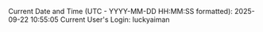 Current Date and Time (UTC - YYYY-MM-DD HH:MM:SS formatted): 2025-09-22 10:55:05
Current User's Login: luckyaiman
